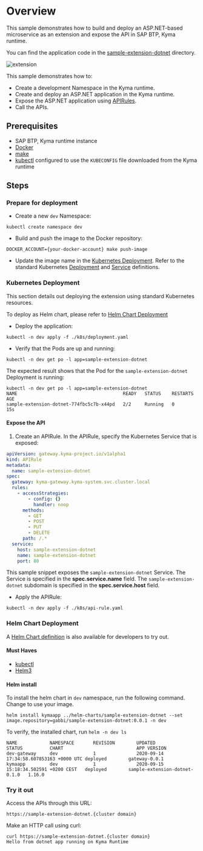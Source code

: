 # Overview

This sample demonstrates how to build and deploy an ASP.NET-based microservice as an extension and expose the API in SAP BTP, Kyma runtime.

You can find the application code in the [sample-extension-dotnet](./sample-extension-dotnet) directory.

![extension](assets/extension.png)

This sample demonstrates how to:

* Create a development Namespace in the Kyma runtime.
* Create and deploy an ASP.NET application in the Kyma runtime.
* Expose the ASP.NET application using [APIRules](https://kyma-project.io/docs/components/api-gateway#custom-resource-api-rule).
* Call the APIs.

## Prerequisites

* SAP BTP, Kyma runtime instance
* [Docker](https://www.docker.com/)
* [make](https://www.gnu.org/software/make/)
* [kubectl](https://kubernetes.io/docs/tasks/tools/install-kubectl/) configured to use the `KUBECONFIG` file downloaded from the Kyma runtime

## Steps

### Prepare for deployment

* Create a new `dev` Namespace:

```shell script
kubectl create namespace dev
```

* Build and push the image to the Docker repository:

```shell script
DOCKER_ACCOUNT={your-docker-account} make push-image
```

* Update the image name in the [Kubernetes Deployment](k8s/deployment.yaml). Refer to the standard Kubernetes [Deployment](https://kubernetes.io/docs/concepts/workloads/controllers/deployment/) and [Service](https://kubernetes.io/docs/concepts/services-networking/service/) definitions.

### Kubernetes Deployment

This section details out deploying the extension using standard Kubernetes resources.

To deploy as Helm chart, please refer to [Helm Chart Deployment](#helm-chart-deployment)

* Deploy the application:

```shell script
kubectl -n dev apply -f ./k8s/deployment.yaml
```

* Verify that the Pods are up and running:

```shell script
kubectl -n dev get po -l app=sample-extension-dotnet
```

The expected result shows that the Pod for the `sample-extension-dotnet` Deployment is running:

```shell script
kubectl -n dev get po -l app=sample-extension-dotnet
NAME                                       READY   STATUS    RESTARTS   AGE
sample-extension-dotnet-774fbc5c7b-x44pd   2/2     Running   0          15s
```

#### Expose the API

1. Create an APIRule. In the APIRule, specify the Kubernetes Service that is exposed:

```yaml
apiVersion: gateway.kyma-project.io/v1alpha1
kind: APIRule
metadata:
  name: sample-extension-dotnet
spec:
  gateway: kyma-gateway.kyma-system.svc.cluster.local
  rules:
    - accessStrategies:
        - config: {}
          handler: noop
      methods:
        - GET
        - POST
        - PUT
        - DELETE
      path: /.*
  service:
    host: sample-extension-dotnet
    name: sample-extension-dotnet
    port: 80
```  

This sample snippet exposes the `sample-extension-dotnet` Service. The Service is specified in the **spec.service.name** field.
The `sample-extension-dotnet` subdomain is specified in the **spec.service.host** field.

* Apply the APIRule:

```shell script
kubectl -n dev apply -f ./k8s/api-rule.yaml
```

### Helm Chart Deployment

A [Helm Chart definition](../helm-charts/sample-extension-dotnet/README.md) is also available for developers to try out.

#### Must Haves

* [kubectl](https://kubernetes.io/docs/tasks/tools/install-kubectl/)
* [Helm3](https://helm.sh/docs/intro/install/)

#### Helm install

To install the helm chart in `dev` namespace, run the following command. Change to use your image.

```shell script
helm install kymaapp ../helm-charts/sample-extension-dotnet --set image.repository=gabbi/sample-extension-dotnet:0.0.1 -n dev
```

To verify, the installed chart, run `helm -n dev ls`

```shell script
NAME            NAMESPACE       REVISION        UPDATED                                 STATUS          CHART                           APP VERSION
dev-gateway     dev             1               2020-09-14 17:34:58.607853163 +0000 UTC deployed        gateway-0.0.1
kymaapp         dev             1               2020-09-15 15:18:34.502591 +0200 CEST   deployed        sample-extension-dotnet-0.1.0   1.16.0
```

### Try it out

Access the APIs through this URL:

```shell script
https://sample-extension-dotnet.{cluster domain}
```

Make an HTTP call using curl:

```shell script
curl https://sample-extension-dotnet.{cluster domain}
Hello from dotnet app running on Kyma Runtime
```
